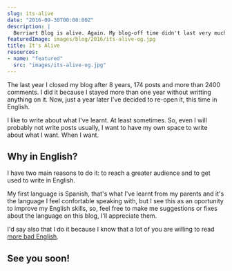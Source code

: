 ```yaml
---
slug: its-alive
date: "2016-09-30T00:00:00Z"
description: |
  Berriart Blog is alive. Again. My blog-off time didn't last very much, I know that probably I will not write in a regular way, but that isn't a good reason for not having a blog.
featuredImage: images/blog/2016/its-alive-og.jpg
title: It's Alive
resources:
- name: "featured"
  src: "images/its-alive-og.jpg"
---
```


The last year I closed my blog after 8 years, 174 posts and more than 2400 comments.
I did it because I stayed more than one year
without writting anything on it. Now, just a year later I've decided to re-open it, this time in English.

I like to write about what I've learnt. At least sometimes.
So, even I will probably not write posts usually, I want to have
my own space to write about what I want. When I want.

## Why in English?

I have two main reasons to do it: to reach a greater audience and to get used to write in English.

My first language is Spanish, that's what I've learnt from my parents and it's
the language I feel confortable speaking with, but I see this as an oportunity to improve my English skills,
so, feel free to make me suggestions or fixes about the language
on this blog, I'll appreciate them.

I'd say also that I do it because I know that a lot of you are willing to read [more bad English][1].

## See you soon!

[1]: https://ostatic.com/blog/more-bad-english-please
